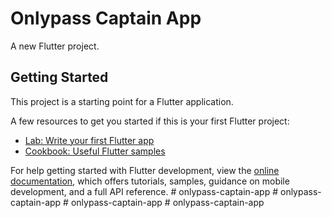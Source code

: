 # Onlypass Captain App

A new Flutter project.

## Getting Started

This project is a starting point for a Flutter application.

A few resources to get you started if this is your first Flutter project:

- [Lab: Write your first Flutter app](https://docs.flutter.dev/get-started/codelab)
- [Cookbook: Useful Flutter samples](https://docs.flutter.dev/cookbook)

For help getting started with Flutter development, view the
[online documentation](https://docs.flutter.dev/), which offers tutorials,
samples, guidance on mobile development, and a full API reference.
#   o n l y p a s s - c a p t a i n - a p p  
 #   o n l y p a s s - c a p t a i n - a p p  
 #   o n l y p a s s - c a p t a i n - a p p  
 #   o n l y p a s s - c a p t a i n - a p p  
 